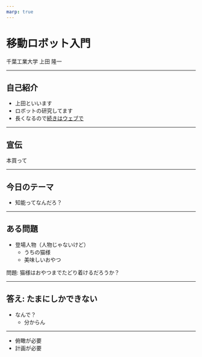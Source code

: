 ```yaml
---
marp: true
---
```


<!-- footer: 千葉工業大学・松本工業高校連携授業 -->

# 移動ロボット入門

千葉工業大学 上田 隆一


---

<!-- paginate: true -->

## 自己紹介

- 上田といいます
- ロボットの研究してます
- 長くなるので[続きはウェブで]()

---

## 宣伝

本買って

---

## 今日のテーマ

- 知能ってなんだろ？

---

## ある問題

- 登場人物（人物じゃないけど）
    - うちの猫様
    - 美味しいおやつ
 
問題: 猫様はおやつまでたどり着けるだろうか？

---

## 答え: たまにしかできない

- なんで？
    - 分からん

---


- 俯瞰が必要
- 計画が必要
